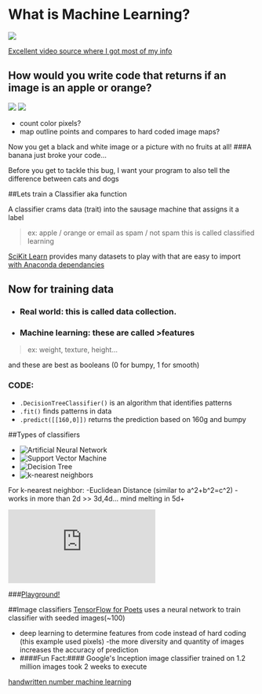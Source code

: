 # What is Machine Learning?

![](http://vignette4.wikia.nocookie.net/uncyclopedia/images/e/e3/Arnold_governator.jpg/revision/20070220123156)

[Excellent video source where I got most of my info](https://www.youtube.com/channel/UC_x5XG1OV2P6uZZ5FSM9Ttw)






## How would you write code that returns if an image is an apple or orange?

![](http://juliandance.org/wp-content/uploads/2016/01/RedApple.jpg)
![](https://goo.gl/images/glfCKa)
- count color pixels? 
- map outline points and compares to hard coded image maps?


Now you get a black and white image or a picture with no fruits at all!
###A banana just broke your code...

Before you get to tackle this bug, I want your program to also tell the difference between cats and dogs





##Lets train a Classifier aka function

A classifier crams data (trait) into the sausage machine that assigns it a label 

> ex: apple / orange   or   email as spam / not spam
	this is called classified learning 

[SciKit Learn](http://scikit-learn.org/stable/install.html) provides many datasets to play with that are easy to import
[with Anaconda dependancies](https://www.continuum.io/downloads)





## Now for training data
- ### Real world: this is called data collection. 
- ### Machine learning: these are called >features

> ex: weight, texture, height...

and these are best as booleans (0 for bumpy, 1 for smooth)




### CODE:
- `.DecisionTreeClassifier()` is an algorithm that identifies patterns 
- `.fit()` finds patterns in data
- `.predict([[160,0]])` returns the prediction based on 160g and bumpy




##Types of classifiers
- ![Artificial Neural Network](https://goo.gl/images/D4EC4r)
- ![Support Vector Machine](https://goo.gl/images/H1ghsj)
- ![Decision Tree](https://goo.gl/images/27IDKR)
- ![k-nearest neighbors](https://goo.gl/images/P35wev)

For k-nearest neighbor:
-Euclidean Distance (similar to a^2+b^2=c^2)
-works in more than 2d >> 3d,4d... mind melting in 5d+

![](http://www.tenthdimension.com/medialinks.php)




###[Playground!](http://playground.tensorflow.org/?utm_campaign=ai_series_pipeline_051116&utm_source=gdev&utm_medium=yt-desc#activation=tanh&batchSize=10&dataset=circle&regDataset=reg-plane&learningRate=0.03&regularizationRate=0&noise=0&networkShape=4,2&seed=0.96356&showTestData=false&discretize=false&percTrainData=50&x=true&y=true&xTimesY=false&xSquared=false&ySquared=false&cosX=false&sinX=false&cosY=false&sinY=false&collectStats=false&problem=classification&initZero=false&hideText=false">playground)






##Image classifiers
[TensorFlow for Poets](https://goo.gl/QTwZ3v) uses a neural network to train classifier with seeded images(~100)

- deep learning to determine features from code instead of hard coding (this example used pixels)
-the more diversity and quantity of images increases the accuracy of prediction
- ####Fun Fact:#### Google's Inception image classifier trained on 1.2 million images took 2 weeks to execute


[handwritten number machine learning](https://www.youtube.com/watch?v=Gj0iyo265bc)

